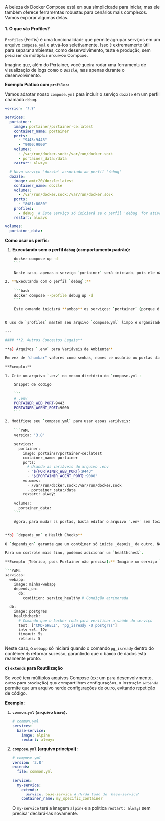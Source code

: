 A beleza do Docker Compose está em sua simplicidade para iniciar, mas ele também oferece ferramentas robustas para cenários mais complexos. Vamos explorar algumas delas.

#### **1. O que são Profiles?**

`Profiles` (Perfis) é uma funcionalidade que permite agrupar serviços em um arquivo `compose.yml` e ativá-los seletivamente. Isso é extremamente útil para separar ambientes, como desenvolvimento, teste e produção, sem precisar de múltiplos arquivos Compose.

Imagine que, além do Portainer, você queira rodar uma ferramenta de visualização de logs como o `Dozzle`, mas apenas durante o desenvolvimento.

**Exemplo Prático com `profiles`:**

Vamos adaptar nosso `compose.yml` para incluir o serviço `dozzle` em um perfil chamado `debug`.

```YAML
version: '3.8'

services:
  portainer:
    image: portainer/portainer-ce:latest
    container_name: portainer
    ports:
      - "9443:9443"
      - "9000:9000"
    volumes:
      - /var/run/docker.sock:/var/run/docker.sock
      - portainer_data:/data
    restart: always

  # Novo serviço 'dozzle' associado ao perfil 'debug'
  dozzle:
    image: amir20/dozzle:latest
    container_name: dozzle
    volumes:
      - /var/run/docker.sock:/var/run/docker.sock
    ports:
      - "8081:8080"
    profiles:
      - debug  # Este serviço só iniciará se o perfil 'debug' for ativado
    restart: always

volumes:
  portainer_data:
```

**Como usar os perfis:**

1. **Executando sem o perfil `debug` (comportamento padrão):**

```bash
    docker compose up -d
    ```
    
    Neste caso, apenas o serviço `portainer` será iniciado, pois ele não pertence a nenhum perfil e é considerado padrão.
    
2. **Executando com o perfil `debug`:**
    
    ```bash
    docker compose --profile debug up -d
    ```
    
    Este comando iniciará **ambos** os serviços: `portainer` (porque é padrão) e `dozzle` (porque o perfil `debug` foi explicitamente ativado).
    

O uso de `profiles` mantém seu arquivo `compose.yml` limpo e organizado, permitindo customizar a inicialização dos serviços para diferentes necessidades.

---

#### **2. Outros Conceitos Legais**

**a) Arquivos `.env` para Variáveis de Ambiente**

Em vez de "chumbar" valores como senhas, nomes de usuário ou portas diretamente no `compose.yml`, é uma boa prática usar um arquivo de variáveis de ambiente chamado `.env`. O Docker Compose o carrega automaticamente.

**Exemplo:**

1. Crie um arquivo `.env` no mesmo diretório do `compose.yml`:
    
    Snippet de código
    
    ```
    # .env
    PORTAINER_WEB_PORT=9443
    PORTAINER_AGENT_PORT=9000
    ```
    
2. Modifique seu `compose.yml` para usar essas variáveis:
    
    ```YAML
    version: '3.8'
    
    services:
      portainer:
        image: portainer/portainer-ce:latest
        container_name: portainer
        ports:
          # Usando as variáveis do arquivo .env
          - "${PORTAINER_WEB_PORT}:9443"
          - "${PORTAINER_AGENT_PORT}:9000"
        volumes:
          - /var/run/docker.sock:/var/run/docker.sock
          - portainer_data:/data
        restart: always
    
    volumes:
      portainer_data:
    ```
    
    Agora, para mudar as portas, basta editar o arquivo `.env` sem tocar na lógica do Compose. Isso é mais seguro e flexível.
    

**b) `depends_on` e Health Checks**

O `depends_on` garante que um contêiner só inicie _depois_ de outro. No entanto, ele apenas aguarda o contêiner ser "iniciado", não que o serviço dentro dele esteja "pronto" (por exemplo, um banco de dados pronto para aceitar conexões).

Para um controle mais fino, podemos adicionar um `healthcheck`.

**Exemplo (Teórico, pois Portainer não precisa):** Imagine um serviço `webapp` que depende de um banco de dados `db`.

```YAML
services:
  webapp:
    image: minha-webapp
    depends_on:
      db:
        condition: service_healthy # Condição aprimorada

  db:
    image: postgres
    healthcheck:
      # Comando que o Docker roda para verificar a saúde do serviço
      test: ["CMD-SHELL", "pg_isready -U postgres"]
      interval: 10s
      timeout: 5s
      retries: 5
```

Neste caso, o `webapp` só iniciará quando o comando `pg_isready` dentro do contêiner `db` retornar sucesso, garantindo que o banco de dados está realmente pronto.

**c) `extends` para Reutilização**

Se você tem múltiplos arquivos Compose (ex: um para desenvolvimento, outro para produção) que compartilham configurações, a instrução `extends` permite que um arquivo herde configurações de outro, evitando repetição de código.

**Exemplo:**

1. **`common.yml` (arquivo base):**
    
    ```yaml
    # common.yml
    services:
      base-service:
        image: alpine
        restart: always
    ```
    
2. **`compose.yml` (arquivo principal):**
    
    ```yaml
    # compose.yml
    version: '3.8'
    extends:
      file: common.yml
    
    services:
      my-service:
        extends:
          service: base-service # Herda tudo de 'base-service'
        container_name: my_specific_container
    ```
    
    O `my-service` terá a imagem `alpine` e a política `restart: always` sem precisar declará-las novamente.